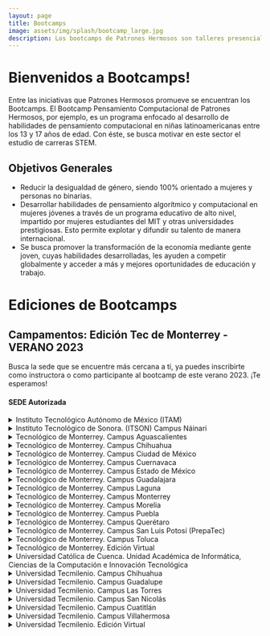 ```yaml
---
layout: page
title: Bootcamps
image: assets/img/splash/bootcamp_large.jpg 
description: Los bootcamps de Patrones Hermosos son talleres presenciales que te brindarán las habilidades y herramientas necesarias para destacar en Ciencia, Tecnología, Ingeniería y Matemáticas (STEM). A través de un enfoque práctico e interactivo, nuestros instructores expertos te guiarán en el camino hacia el éxito en el mundo de la tecnología y la innovación.
---
```


# Bienvenidos a Bootcamps!

Entre las iniciativas que Patrones Hermosos promueve se encuentran los Bootcamps.
El Bootcamp Pensamiento Computacional de Patrones Hermosos, por ejemplo, es un programa enfocado al desarrollo de habilidades de pensamiento computacional en niñas latinoamericanas entre los 13 y 17 años de edad. Con éste, se busca motivar en este sector el estudio de carreras STEM.

## Objetivos Generales
- Reducir la desigualdad de género, siendo 100% orientado a mujeres y personas no binarias. 
- Desarrollar habilidades de pensamiento algorítmico y computacional en mujeres jóvenes a través de un programa educativo de alto nivel, impartido por mujeres estudiantes del MIT y otras universidades prestigiosas. Esto permite explotar y difundir su talento de manera internacional. 
- Se busca promover la transformación de la economía mediante gente joven, cuyas habilidades desarrolladas, les ayuden a competir globalmente y acceder a más y mejores oportunidades de educación y trabajo.


# Ediciones de Bootcamps

## Campamentos: Edición Tec de Monterrey - VERANO 2023
Busca la sede que se encuentre más cercana a tí, ya puedes inscribirte como instructora o como participante al bootcamp de este verano 2023.  ¡Te esperamos!


#### SEDE Autorizada
<details>
  
  <summary> Instituto Tecnológico Autónomo de México (ITAM) </summary>

  | Datos | Datos |
  |:----- | :-----: |
  | Ciudad | Álvaro Obregón |
  | Entidad Federativa | Ciudad de México (CDMX) |
  | País | México |
  | Fecha de inicio del programa | 26/06/2023 |
  | Informes con | Ana Lidia Franzoni Velázquez |
  | eMail | analidia@itam.mx |
  | [Registro Instructoras](https://forms.gle/APcudX9tRyBewv7a7) |
  | [Registro Participantes](https://forms.gle/GLHPk8PRy7YtodSL9) |

</details>

<details>
  
  <summary> Instituto Tecnológico de Sonora. (ITSON) Campus Náinari  </summary>

  <table>
    <tr> <th>Data</th>                         <th>Datos</th> </tr>
    <tr> <td>Ciudad</td>                       <td>Ciudad Obregón</td> </tr>
    <tr> <td>Entidad Federativa</td>           <td>Sonora</td> </tr>
    <tr> <td>País</td>                         <td>México</td> </tr>
    <tr> <td>Fecha de inicio del programa</td> <td>10/07/2023</td> </tr>
    <tr> <td>Informes con</td>                 <td>Martha Eloisa Larrínaga Hernández</td> </tr>
    <tr> <td>eMail</td>                        <td>martha.larrinaga@itson.edu.mx</td> </tr>
    <tr> <td> <a href="https://forms.gle/EyvZhgM8RTQEdJbHA">Registro Instructoras</a> </td> <td></td> </tr>
    <tr> <td> <a href="https://forms.gle/E3FR5QNQ5fX3PShN8">Registro Participantes</a> </td> <td></td> </tr>
  </table>
</details>

<details>
  
  <summary> Tecnológico de Monterrey. Campus Aguascalientes  </summary>

  |  |  |
  |:----- | :-----: |
  | Ciudad | Aguascalientes |
  | Entidad Federativa | Aguascalientes |
  | País | México |
  | Fecha de inicio del programa | 19/06/2023 |
  | Informes con | María Elvira Alvarado Hernández |
  | eMail | m.elvirah@tec.mx |
  | [Registro Instructoras](https://forms.gle/w7t46MvbVc6UFbkn7) |
  | [Registro Participantes](https://forms.gle/aAE3CVCWCjj3hPQD6) |

</details>

<details>
  
  <summary> Tecnológico de Monterrey. Campus Chihuahua </summary>

  |  |  |
  |:----- | :-----: |
  | Ciudad | Chihuahua |
  | Entidad Federativa | Chihuahua |
  | País | México |
  | Fecha de inicio del programa | 26/06/2023 |
  | Informes con | Luisa A Márquez |
  | eMail | luisa.marquez@tec.mx |
  | [Registro Instructoras](https://forms.gle/w7t46MvbVc6UFbkn7) |
  | [Registro Participantes](https://forms.gle/aAE3CVCWCjj3hPQD6) |

</details>

<details>
  
  <summary> Tecnológico de Monterrey. Campus Ciudad de México </summary>

  |  |  |
  |:----- | :-----: |
  | Ciudad | Ciudad de México |
  | Entidad Federativa | Ciudad de México (CDMX) |
  | País | México |
  | Fecha de inicio del programa | 03/07/2023 |
  | Informes con | Mónica Elizabeth Jimenez Vega |
  | eMail | monijimenez@tec.mx |
  | [Registro Instructoras](https://forms.gle/w7t46MvbVc6UFbkn7) |
  | [Registro Participantes](https://forms.gle/aAE3CVCWCjj3hPQD6) |

</details>

<details>
  
  <summary> Tecnológico de Monterrey. Campus Cuernavaca </summary>

  |  |  |
  |:----- | :-----: |
  | Ciudad | Cuernavaca |
  | Entidad Federativa | Morelos |
  | País | México |
  | Fecha de inicio del programa | 10/07/2023 |
  | Informes con | Iyali Maria Curiel Enríquez |
  | eMail | iyali.curiel@tec.mx |
  | [Registro Instructoras](https://forms.gle/w7t46MvbVc6UFbkn7) |
  | [Registro Participantes](https://forms.gle/aAE3CVCWCjj3hPQD6) |

</details>
<details>
  <summary> Tecnológico de Monterrey. Campus Estado de México </summary>

  |  |  |
  |:----- | :-----: |
  | Ciudad | López Mateos |
  | Entidad Federativa | Estado de México |
  | País | México |
  | Fecha de inicio del programa | 24/07/2023 |
  | Informes con | Humberto Cárdenas Anaya |
  | eMail | hcardens@tec.mx |
  | [Registro Instructoras](https://forms.gle/w7t46MvbVc6UFbkn7) |
  | [Registro Participantes](https://forms.gle/aAE3CVCWCjj3hPQD6) |

</details>
<details>
  <summary> Tecnológico de Monterrey. Campus Guadalajara </summary>

  |  |  |
  |:----- | :-----: |
  | Ciudad | Zapopan |
  | Entidad Federativa | Jalisco |
  | País | México |
  | Fecha de inicio del programa | 26/06/2023 |
  | Informes con | Ana Raquel Sanromán |
  | eMail | ana.sanroman@tec.mx |
  | [Registro Instructoras](https://forms.gle/w7t46MvbVc6UFbkn7) |
  | [Registro Participantes](https://forms.gle/aAE3CVCWCjj3hPQD6) |

</details>
<details>
  <summary> Tecnológico de Monterrey. Campus Laguna </summary>

  |  |  |
  |:----- | :-----: |
  | Ciudad: Torreón |
  | Entidad Federativa | Coahuila de Zaragoza |
  País: México |
  Fecha de inicio del programa: 26/06/2023 |
  Informes con: Ana Mónica Turcios Esquivel |
  eMail: monica.turcios@tec.mx |
  | [Registro Instructoras](https://forms.gle/w7t46MvbVc6UFbkn7) |
  | [Registro Participantes](https://forms.gle/aAE3CVCWCjj3hPQD6) |

</details>
<details>
  <summary> Tecnológico de Monterrey. Campus Monterrey </summary>

  |  |  |
  |:----- | :-----: |
  | Ciudad: Monterrey |
  | Entidad Federativa | Nuevo León |
  País: México |
  Fecha de inicio del programa: 10/07/2023 |
  Informes con: María Guadaluoe Roque |
  eMail: roque@tec.mx |
  | [Registro Instructoras](https://forms.gle/w7t46MvbVc6UFbkn7) |
  | [Registro Participantes](https://forms.gle/aAE3CVCWCjj3hPQD6) |

</details>
<details>
  <summary> Tecnológico de Monterrey. Campus Morelia </summary>

  |  |  |
  |:----- | :-----: |
  | Ciudad: Morelia |
  | Entidad Federativa | Michoacán de Ocampo |
  País: México |
  Fecha de inicio del programa: 24/07/2023 |
  Informes con: Sandra Eugenia García Hernández |
  eMail: sandraeu@tec.mx |
  | [Registro Instructoras](https://forms.gle/w7t46MvbVc6UFbkn7) |
  | [Registro Participantes](https://forms.gle/aAE3CVCWCjj3hPQD6) |

</details>
<details>
  <summary> Tecnológico de Monterrey. Campus Puebla </summary>

  |  |  |
  |:----- | :-----: |
  | Ciudad: Puebla |
  | Entidad Federativa | Puebla |
  País: México |
  Fecha de inicio del programa: 26/06/2023 |
  Informes con: Rosa Guadalupe Paredes Juárez |
  eMail: rgparedes@tec.mx |
  | [Registro Instructoras](https://forms.gle/w7t46MvbVc6UFbkn7) |
  | [Registro Participantes](https://forms.gle/aAE3CVCWCjj3hPQD6) |

</details>
<details>
  <summary> Tecnológico de Monterrey. Campus Querétaro </summary>

  |  |  |
  |:----- | :-----: |
  | Ciudad: Querétaro |
  | Entidad Federativa | Querétaro |
  País: México |
  Fecha de inicio del programa: 26/06/2023 |
  Informes con: María Lule Salinas |
  eMail: mlule@tec.mx |
  | [Registro Instructoras](https://forms.gle/w7t46MvbVc6UFbkn7) |
  | [Registro Participantes](https://forms.gle/aAE3CVCWCjj3hPQD6) |

</details>
<details>
  <summary> Tecnológico de Monterrey. Campus San Luis Potosí (PrepaTec) </summary>

  |  |  |
  |:----- | :-----: |
  | Ciudad: San Luis Potosí |
  | Entidad Federativa | San Luis Potosí |
  País: México |
  Fecha de inicio del programa: 26/06/2023 |
  Informes con: Brenda Cruz Zamora |
  eMail: brenda.cruz@tec.mx |
  | [Registro Instructoras](https://forms.gle/w7t46MvbVc6UFbkn7) |
  | [Registro Participantes](https://forms.gle/aAE3CVCWCjj3hPQD6) |

</details>
<details>
  <summary> Tecnológico de Monterrey. Campus Toluca </summary>

  |  |  |
  |:----- | :-----: |
  | Ciudad: Toluca |
  | Entidad Federativa | Estado de México |
  País: México |
  Fecha de inicio del programa: 17/07/2023 |
  Informes con: Karla Berenice Coyote Aguirre |
  eMail: karlacoyote@tec.mx |
  | [Registro Instructoras](https://forms.gle/w7t46MvbVc6UFbkn7) |
  | [Registro Participantes](https://forms.gle/aAE3CVCWCjj3hPQD6) |

</details>
<details>
  <summary> Tecnológico de Monterrey. Edición Virtual </summary>

  |  |  |
  |:----- | :-----: |
  | Ciudad: Monterrey |
  | Entidad Federativa | Nuevo León |
  País: México |
  Fecha de inicio del programa: 24/07/2023 |
  Informes con: María Yolanda Burgos López |
  eMail: yolanda.burgos@tec.mx |
  | [Registro Instructoras](https://forms.gle/w7t46MvbVc6UFbkn7) |
  | [Registro Participantes](https://forms.gle/aAE3CVCWCjj3hPQD6) |

</details>
<details>
  <summary> Universidad Católica de Cuenca. Unidad Académica de Informática,   Ciencias de la Computación e Innovación Tecnológica </summary>

  |  |  |
  |:----- | :-----: |
  | Ciudad: Cuenca |
  País: Ecuador |
  Fecha de inicio del programa: 26/06/2023 |
  Informes con: Nathalia Peralta Vasconez |
  eMail: nathalia.peralta@ucacue.edu.ec |
  | [Registro Instructoras](https://forms.gle/GPDUbisxLKsCJfAS7) |
  | [Registro Participantes](https://forms.gle/Y7MhaNkjKg6ktSdU7) |

</details>
<details>
  <summary> Universidad Tecmilenio. Campus Chihuahua </summary>

  |  |  |
  |:----- | :-----: |
  | Ciudad: Chihuahua |
  | Entidad Federativa | Chihuahua |
  País: México |
  Fecha de inicio del programa: 17/07/2023 |
  Informes con: Nancy Liliana Chaires Almanza |
  eMail: nancy.chaires@tecmilenio.mx |
  | [Registro Instructoras](https://forms.gle/MraMFxQR9fo5czjt8) |
  | [Registro Participantes](https://forms.gle/YDqN6Nn9qBvAihnB7) |

</details>
<details>
  <summary> Universidad Tecmilenio. Campus Guadalupe </summary>

  |  |  |
  |:----- | :-----: |
  | Ciudad: Guadalupe |
  | Entidad Federativa | Nuevo León |
  País: México |
  Fecha de inicio del programa: 24/07/2023 |
  Informes con: Bertha Quezada Duarte |
  eMail: b.quezada@tecmilenio.mx |
  | [Registro Instructoras](https://forms.gle/MraMFxQR9fo5czjt8) |
  | [Registro Participantes](https://forms.gle/YDqN6Nn9qBvAihnB7) |

</details>
<details>
  <summary> Universidad Tecmilenio. Campus Las Torres </summary>

  |  |  |
  |:----- | :-----: |
  | Ciudad: Monterrey |
  | Entidad Federativa | Nuevo León |
  País: México |
  Fecha de inicio del programa: 17/07/2023 |
  Informes con: Hugo Varela |
  eMail: hugovarela@tecmilenio.mx |
  | [Registro Instructoras](https://forms.gle/MraMFxQR9fo5czjt8) |
  | [Registro Participantes](https://forms.gle/YDqN6Nn9qBvAihnB7) |

</details>
<details>
  <summary> Universidad Tecmilenio. Campus San Nicolás </summary>

  |  |  |
  |:----- | :-----: |
  | Ciudad: San Nicolás de los Garza |
  | Entidad Federativa | Nuevo León |
  País: México |
  Fecha de inicio del programa: 17/07/2023 |
  Informes con: Martha   Priscilla Álvarez Casilla |
  eMail: priscilla.alv@tecmilenio.mx |
  | [Registro Instructoras](https://forms.gle/MraMFxQR9fo5czjt8) |
  | [Registro Participantes](https://forms.gle/YDqN6Nn9qBvAihnB7) |

</details>
<details>
  <summary> Universidad Tecmilenio. Campus Cuatitlán </summary>

  |  |  |
  |:----- | :-----: |
  | Ciudad: Cuautitlán |
  | Entidad Federativa | Estado de México |
  País: México |
  Fecha de inicio del programa: 03/07/2023 |
  Informes con: Jonathan Melendez |
  eMail: mailto:jonmelend@tecmilenio.mx |
  | [Registro Instructoras](https://forms.gle/MraMFxQR9fo5czjt8) |
  | [Registro Participantes](https://forms.gle/YDqN6Nn9qBvAihnB7) |

</details>
<details>
  <summary> Universidad Tecmilenio. Campus Villahermosa </summary>

  |  |  |
  |:----- | :-----: |
  | Ciudad: Villahermosa |
  | Entidad Federativa | Tabasco |
  País: México |
  Fecha de inicio del programa: 17/07/2023 |
  Informes con: Carlos Arturo Estrada Santiago |
  eMail: cestrada@tecmilenio.mx |
  | [Registro Instructoras](https://forms.gle/MraMFxQR9fo5czjt8) |
  | [Registro Participantes](https://forms.gle/YDqN6Nn9qBvAihnB7) |

</details>
<details>
  <summary> Universidad Tecmilenio. Edición Virtual </summary>

  |  |  |
  |:----- | :-----: |
  | Ciudad: Monterrey |
  | Entidad Federativa | Nuevo León |
  País: México |
  Fecha de inicio del programa: 24/07/2023 |
  Informes con: Lina Patricia Garza Gómez |
  eMail: lina.garza@tecmilenio.mx |
  | [Registro Instructoras](https://forms.gle/MraMFxQR9fo5czjt8) |
  | [Registro Participantes](https://forms.gle/YDqN6Nn9qBvAihnB7) |

</details>
